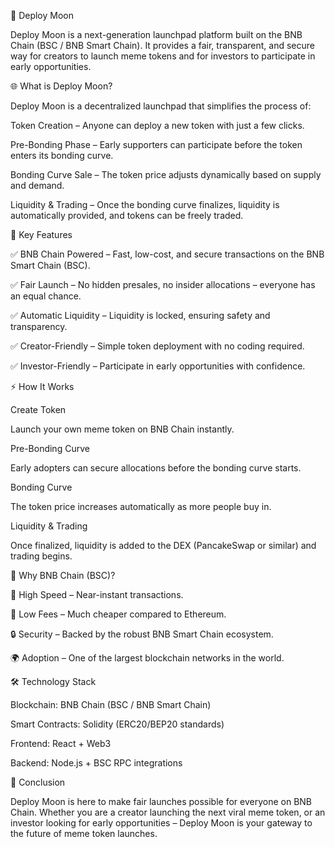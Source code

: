 🚀 Deploy Moon

Deploy Moon is a next-generation launchpad platform built on the BNB Chain (BSC / BNB Smart Chain).
It provides a fair, transparent, and secure way for creators to launch meme tokens and for investors to participate in early opportunities.

🌐 What is Deploy Moon?

Deploy Moon is a decentralized launchpad that simplifies the process of:

Token Creation – Anyone can deploy a new token with just a few clicks.

Pre-Bonding Phase – Early supporters can participate before the token enters its bonding curve.

Bonding Curve Sale – The token price adjusts dynamically based on supply and demand.

Liquidity & Trading – Once the bonding curve finalizes, liquidity is automatically provided, and tokens can be freely traded.

🔑 Key Features

✅ BNB Chain Powered – Fast, low-cost, and secure transactions on the BNB Smart Chain (BSC).

✅ Fair Launch – No hidden presales, no insider allocations – everyone has an equal chance.

✅ Automatic Liquidity – Liquidity is locked, ensuring safety and transparency.

✅ Creator-Friendly – Simple token deployment with no coding required.

✅ Investor-Friendly – Participate in early opportunities with confidence.

⚡ How It Works

Create Token

Launch your own meme token on BNB Chain instantly.

Pre-Bonding Curve

Early adopters can secure allocations before the bonding curve starts.

Bonding Curve

The token price increases automatically as more people buy in.

Liquidity & Trading

Once finalized, liquidity is added to the DEX (PancakeSwap or similar) and trading begins.

📌 Why BNB Chain (BSC)?

🚀 High Speed – Near-instant transactions.

💸 Low Fees – Much cheaper compared to Ethereum.

🔒 Security – Backed by the robust BNB Smart Chain ecosystem.

🌍 Adoption – One of the largest blockchain networks in the world.

🛠️ Technology Stack

Blockchain: BNB Chain (BSC / BNB Smart Chain)

Smart Contracts: Solidity (ERC20/BEP20 standards)

Frontend: React + Web3

Backend: Node.js + BSC RPC integrations

📖 Conclusion

Deploy Moon is here to make fair launches possible for everyone on BNB Chain.
Whether you are a creator launching the next viral meme token, or an investor looking for early opportunities – Deploy Moon is your gateway to the future of meme token launches.
